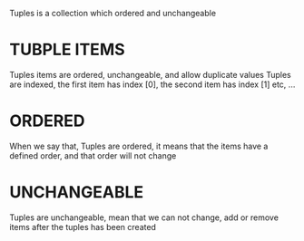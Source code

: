 Tuples is a collection which ordered and unchangeable

# TUBPLE ITEMS
Tuples items are ordered, unchangeable, and allow duplicate values
Tuples are indexed, the first item has index [0], the second item has index [1] etc, ...

# ORDERED
When we say that, Tuples are ordered, it means that the items have a defined order, and that order will not change

# UNCHANGEABLE
Tuples are unchangeable, mean that we can not change, add or remove items after the tuples has been created

